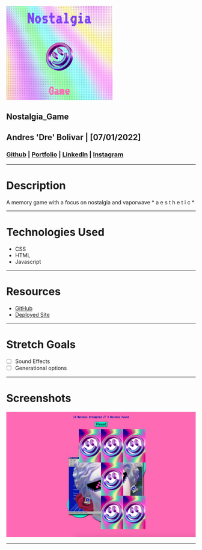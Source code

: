 ![Nostalgia_Game](resources/nostalgiasc.png)
## **Nostalgia_Game**
## Andres 'Dre' Bolivar | [07/01/2022]
### [Github](http://www.github.com/drebolivar) | [Portfolio](http://drebolivar.github.io/portfolio) | [LinkedIn](http://www.linkedin.com/in/drebolivar) | [Instagram](http://www.instagram.com/dredose) 
---

# Description

A memory game with a focus on nostalgia and vaporwave * a e s t h e t i c *

---

# Technologies Used

- CSS
- HTML
- Javascript

---

# Resources

- [GitHub](https://github.com/drebolivar/Nostalgia_Game)
- [Deployed Site](https://nostalgia_game.surge.sh)

---

# Stretch Goals

- [ ] Sound Effects
- [ ] Generational options

---
# Screenshots

![Screenshot](resources/nostalgia_game.png)

---
